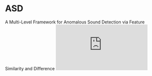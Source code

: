 # ASD
A Multi-Level Framework for Anomalous Sound Detection via Feature Similarity and Difference
![img](https://github.com/fanxiaoxiaoxin/ASD/blob/main/over_all.pdf)

